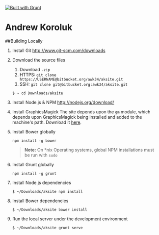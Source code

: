 [![Built with Grunt](https://cdn.gruntjs.com/builtwith.png)](http://gruntjs.com/) 

Andrew Koroluk
===================

##Building Locally
1. Install Git
	http://www.git-scm.com/downloads
2. Download the source files
    1. Download `.zip`
    2. HTTPS:  `git clone https://USERNAME@bitbucket.org/awk34/aksite.git`
    3. SSH: `git clone git@bitbucket.org:awk34/aksite.git`
	
	`$ ~ cd Downloads/aksite`
	
3. Install Node.js & NPM
	http://nodejs.org/download/
4. Install GraphicsMagick
	The site depends upon the `gm` module, which depends upon GraphicsMagick being installed and added to the machine's path. Download it [here](http://www.graphicsmagick.org/).
5. Install Bower globally

	`npm install -g bower`
	> **Note:** On *nix Operating systems, global NPM installations must be run with `sudo`

6. Install Grunt globally

	`npm install -g grunt`
	
7. Install Node.js dependencies

	`$ ~/Downloads/aksite npm install`

8. Install Bower dependencies

	`$ ~/Downloads/aksite bower install`
	
9.  Run the local server under the development environment

	`$ ~/Downloads/aksite grunt serve`